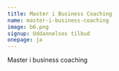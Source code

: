 ```yaml
---
title: Master i Business Coaching
name: master-i-business-coaching
image: b6.png
signup: Uddannelses tilbud
onepage: ja
---
```

Master i business coaching